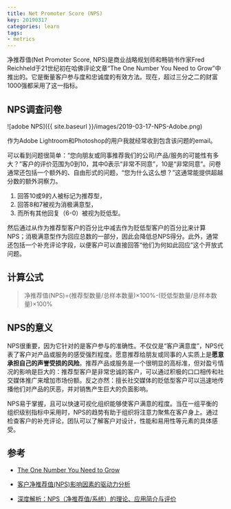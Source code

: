 ```yaml
---
title: Net Promoter Score (NPS)
key: 20190317
categories: learn
tags:
- metrics
---
```


净推荐值(Net Promoter Score, NPS)是商业战略规划师和畅销书作家Fred Reichheld于21世纪初在哈佛评论文章“The One Number You Need to Grow”中推出的。它是衡量客户参与度和忠诚度的有效方法。现在，超过三分之二的财富1000强都采用了这一指标。

<!--more-->

## NPS调查问卷

![adobe NPS]({{ site.baseurl }}/images/2019-03-17-NPS-Adobe.png)

作为Adobe Lightroom和Photoshop的用户我就经常收到包含该问题的email。

可以看到问题很简单：“您向朋友或同事推荐我们的公司/产品/服务的可能性有多大？”客户的评价范围为0到10，其中0表示“非常不同意”，10是“非常同意”。问卷通常还包括一个额外的、自由形式的问题，“您为什么这么想？”这通常能提供超越分数的额外洞察力。

1. 回答10或9的人被标记为推荐型，
2. 回答8和7被视为消极满意型，
3. 而所有其他回复（6-0）被视为贬低型。

然后通过从作为推荐型客户的百分比中减去作为贬低型客户的百分比来计算NPS；消极满意型作为回应总数的一部分，因此会降低总NPS得分。此外，通常还包括一个补充评论字段，以便客户可以直接回答“他们为何如此回应”这个开放式问题。

## 计算公式

> 净推荐值(NPS)=(推荐型数量/总样本数量)×100%-(贬低型数量/总样本数量)×100%

## NPS的意义

NPS很重要，因为它针对的是客户参与的准确性。不仅仅是“客户满意度”，NPS代表了客户对产品或服务的感受强烈程度。愿意推荐给朋友或同事的人实质上是**愿意承担自己的声誉受损的风险**。推荐产品或服务是一个很明显的高标准，但对盈亏情况的影响是巨大的：推荐型客户是非常忠诚的客户，可以通过积极的口口相传和社交媒体推广来增加市场份额。反之亦然：擅长社交媒体的贬低型客户可以迅速地传播他们对产品的厌恶，并对销售产生巨大的负面影响。

NPS易于掌握，且可以快速可视化组织能够使客户满意的程度。当在一组平衡的组织级别指标中采用时，NPS的趋势有助于组织将注意力聚焦在客户身上。通过检查客户的补充评论，团队可以了解客户对设计，性能和易用性等元素的具体感受。

## 参考

* [The One Number You Need to Grow](https://hbr.org/2003/12/the-one-number-you-need-to-grow)

* [客户净推荐值(NPS)影响因素的驱动力分析](http://blog.sina.com.cn/s/blog_5e9798d30102wdqn.html)

* [深度解析：NPS（净推荐值/系统）的理论、应用简介与评价](http://www.tinygroup.org/docs/38392fd077c246258cd0daa5375b41ec)